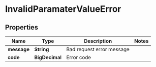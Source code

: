 

# InvalidParamaterValueError


## Properties

| Name | Type | Description | Notes |
|------------ | ------------- | ------------- | -------------|
|**message** | **String** | Bad request error message |  |
|**code** | **BigDecimal** | Error code |  |



